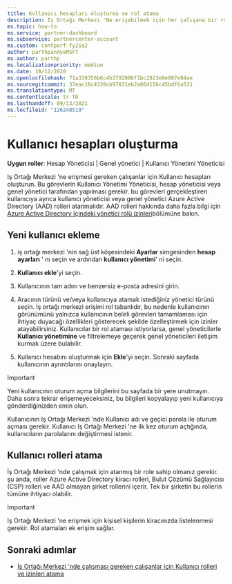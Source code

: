 ```yaml
---
title: Kullanıcı hesapları oluşturma ve rol atama
description: Iş Ortağı Merkezi 'Ne erişebilmek için her çalışana bir rol atanması gerekir. Kullanıcı hesapları oluşturma, rol atama ve izinleri ayarlama hakkında bilgi edinin.
ms.topic: how-to
ms.service: partner-dashboard
ms.subservice: partnercenter-account
ms.custom: contperf-fy21q2
author: parthpandyaMSFT
ms.author: parthp
ms.localizationpriority: medium
ms.date: 10/12/2020
ms.openlocfilehash: 71a330356b6c4b3792086f1bc2823e0e067e04ae
ms.sourcegitcommit: 37eac16c4339cb97831eb2a86d156c45bdf6a531
ms.translationtype: MT
ms.contentlocale: tr-TR
ms.lasthandoff: 09/13/2021
ms.locfileid: "126248519"
---
```

# <a name="create-user-accounts"></a>Kullanıcı hesapları oluşturma  

**Uygun roller**: Hesap Yöneticisi | Genel yönetici | Kullanıcı Yönetimi Yöneticisi

Iş Ortağı Merkezi 'ne erişmesi gereken çalışanlar için Kullanıcı hesapları oluşturun. Bu görevlerin Kullanıcı Yönetimi Yöneticisi, hesap yöneticisi veya genel yönetici tarafından yapılması gerekir. bu görevleri gerçekleştiren kullanıcıya ayrıca kullanıcı yöneticisi veya genel yönetici Azure Active Directory (AAD) rolleri atanmalıdır. AAD rolleri hakkında daha fazla bilgi için [Azure Active Directory Içindeki yönetici rolü izinleri](/azure/active-directory/users-groups-roles/directory-assign-admin-roles)bölümüne bakın.

## <a name="add-a-new-user"></a>Yeni kullanıcı ekleme

1. iş ortağı merkezi 'nin sağ üst köşesindeki **Ayarlar** simgesinden **hesap ayarları** ' nı seçin ve ardından **kullanıcı yönetimi**' ni seçin.

2. **Kullanıcı ekle**'yi seçin.

3. Kullanıcının tam adını ve benzersiz e-posta adresini girin.

4. Aracının türünü ve/veya kullanıcıya atamak istediğiniz yönetici türünü seçin. İş ortağı merkezi erişimi rol tabanlıdır, bu nedenle kullanıcının görünümünü yalnızca kullanıcının belirli görevleri tamamlaması için ihtiyaç duyacağı özellikleri gösterecek şekilde özelleştirmek için izinler atayabilirsiniz.  Kullanıcılar bir rol ataması istiyorlarsa, genel yöneticilerle **Kullanıcı yönetimine** ve filtrelemeye geçerek genel yöneticileri iletişim kurmak üzere bulabilir.

5. Kullanıcı hesabını oluşturmak için **Ekle**'yi seçin. Sonraki sayfada kullanıcının ayrıntılarını onaylayın.

> [!IMPORTANT]  
> Yeni kullanıcının oturum açma bilgilerini bu sayfada bir yere unutmayın. Daha sonra tekrar erişemeyeceksiniz, bu bilgileri kopyalayıp yeni kullanıcıya gönderdiğinizden emin olun. 

Kullanıcının Iş Ortağı Merkezi 'nde Kullanıcı adı ve geçici parola ile oturum açması gerekir. Kullanıcı Iş Ortağı Merkezi 'ne ilk kez oturum açtığında, kullanıcıların parolalarını değiştirmesi istenir.

## <a name="assign-user-roles"></a>Kullanıcı rolleri atama

İş Ortağı Merkezi 'nde çalışmak için atanmış bir role sahip olmanız gerekir.  şu anda, roller Azure Active Directory kiracı rolleri, Bulut Çözümü Sağlayıcısı (CSP) rolleri ve AAD olmayan şirket rollerini içerir. Tek bir şirketin bu rollerin tümüne ihtiyacı olabilir.

>[!Important]
>Iş Ortağı Merkezi 'ne erişmek için kişisel kişilerin kiracınızda listelenmesi gerekir. Rol atamaları ek erişim sağlar.

## <a name="next-steps"></a>Sonraki adımlar

- [İş Ortağı Merkezi 'nde çalışması gereken çalışanlar için Kullanıcı rolleri ve izinleri atama](permissions-overview.md)
